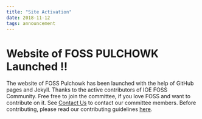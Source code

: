 ```yaml
---
title: "Site Activation"
date: 2018-11-12
tags: announcement
---
```

# Website of FOSS PULCHOWK Launched !!

The website of FOSS Pulchowk has been launched with the help of GitHub pages and Jekyll. Thanks to the active contributors of IOE FOSS Community. Free free to join the committee, if you love FOSS and want to contribute on it. See [Contact Us](https://foss-pulchowk.github.io/contact-us) to contact our committee members. Before contributing, please read our contributing guidelines [here](https://foss-pulchowk.github.io/guidelines).

